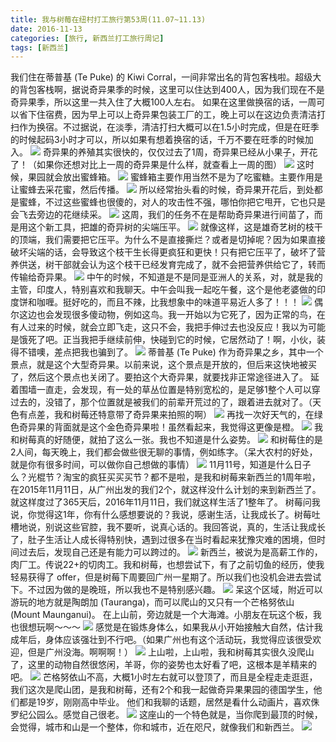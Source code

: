 ```yaml
---
title: 我与树莓在纽村打工旅行第53周(11.07~11.13)
date: 2016-11-13
categories: [旅行, 新西兰打工旅行周记]
tags: [新西兰]    
---
```







我们住在蒂普基 (Te Puke) 的 Kiwi Corral，一间非常出名的背包客栈啦。超级大的背包客栈啊，据说奇异果季的时候，这里可以住达到400人，因为我们现在不是奇异果季，所以这里一共入住了大概100人左右。
如果在这里做换宿的话，一周可以省下住宿费，因为早上可以上奇异果包装工厂的工，晚上可以在这边负责清洁打扫作为换宿。不过据说，在淡季，清洁打扫大概可以在1.5小时完成，但是在旺季的时候起码3小时才可以，所以如果有想着换宿的话，千万不要在旺季的时候加入。
![](/event/2016_11_13_p1.jpg)
奇异果的养殖其实很快的，仅仅过去了1周，奇异果已经从小果子，开花了！（如果你还想对比上一周的奇异果是什么样，就查看上一周的图）
![](/event/2016_11_13_p2.jpg)
这时候，果园就会放出蜜蜂箱。
![](/event/2016_11_13_p3.jpg)
蜜蜂箱主要作用当然不是为了吃蜜糖。主要作用是让蜜蜂去采花蜜，然后传播。
![](/event/2016_11_13_p4.jpg)
所以经常抬头看的时候，奇异果开花后，到处都是蜜蜂，不过这些蜜蜂也很傻的，对人的攻击性不强，哪怕你把它甩开，它也只是会飞去旁边的花继续采。
![](/event/2016_11_13_p5.jpg)
这周，我们的任务不在是帮助奇异果进行间苗了，而是用这个新工具，把雄的奇异树的尖端压平。
![](/event/2016_11_13_p6.jpg)
就像这样，这是雄奇艺树的枝干的顶端，我们需要把它压平。为什么不是直接撕烂？或者是切掉呢？因为如果直接破坏尖端的话，会导致这个枝干生长得更疯狂和更快！只有把它压平了，破坏了营养供送，树干部就会认为这个枝干已经发育完成了，就不会把营养供给它了，转而传输给奇异果。
![](/event/2016_11_13_p7.jpg)
中午的时候，不知道是不是同是亚洲人的关系，对，就是我的主管，印度人，特别喜欢和我聊天。中午会叫我一起吃午餐，这个是他老婆做的印度饼和咖喱。挺好吃的，而且不辣，比我想象中的味道平易近人多了！！！
![](/event/2016_11_13_p8.jpg)
偶尔这边也会发现很多傻动物，例如这鸟。我一开始以为它死了，因为正常的鸟，在有人过来的时候，就会立即飞走，这只不会，我把手伸过去也没反应！我以为可能是饿死了吧。正当我把手继续前伸，快碰到它的时候，它居然动了！啊，小伙，装得不错噢，差点把我也骗到了。
![](/event/2016_11_13_p9.jpg)
蒂普基 (Te Puke) 作为奇异果之乡，其中一个景点，就是这个大型奇异果。以前来说，这个景点是开放的，但后来这快地被买了，然后这个景点也关闭了。要拍这个大奇异果，就要找非正常途径进入了。
延着围墙一直走，会发现，有一处的草丛位置是特别宽松的，是足够1整个人可以穿过去的，没错了，那个位置就是被我们的前辈开荒过的了，跟着进去就对了。（天色有点差，我和树莓还特意带了奇异果来拍照的啊）
![](/event/2016_11_13_p10.jpg)
再找一次好天气的，在绿色奇异果的背面就是这个金色奇异果啦！虽然看起来，我觉得这更像是橙。
![](/event/2016_11_13_p11.jpg)
我和树莓真的好随便，就拍了这么一张。我也不知道是什么姿势。
![](/event/2016_11_13_p12.jpg)
和树莓住的是2人间，每天晚上，我们都会做些很无聊的事情，例如练字。（呆大农村的好处，就是你有很多时间，可以做你自己想做的事情）
![](/event/2016_11_13_p13.jpg)
11月11号，知道是什么日子么？光棍节？淘宝的疯狂买买买节？都不是啦，是我和树莓来新西兰的1周年啦，在2015年11月11日，从广州出发的我们2个，就这样没什么计划的来到新西兰了。就这样度过了365天后，2016年11月11日，我们就这样生活了1整年了。
树莓问我说，你觉得这1年，你有什么感想要说的？我说，感谢生活，让我成长了。树莓吐槽地说，别说这些官腔，我不要听，说真心话的。我回答说，真的，生活让我成长了，肚子生活让人成长得特别快，遇到过很多在当时看起来犹豫灾难的困境，但时间过去后，发现自己还是有能力可以跨过的。
![](/event/2016_11_13_p14.jpg)
新西兰，被说为是高薪工作的，肉厂工。传说22+的切肉工。我和树莓，也想尝试下，有了之前切鱼的经历，使我轻易获得了 offer，但是树莓下周要回广州一星期了。所以我们也没机会进去尝试下。不过因为做的是晚班，所以我也不是特别感兴趣。
![](/event/2016_11_13_p15.jpg)
呆这个区域，附近可以游玩的地方就是陶朗加 (Tauranga)，而可以爬山的又只有一个芒格努依山 (Mount Maunganui)。
在上山前，旁边就是一个大海滩。小朋友在玩这个板，我也很想玩啊～～～
![](/event/2016_11_13_p16.jpg)
感觉是在锻炼身体么，如果我从小开始接触大自然，估计我成年后，身体应该强壮到不行吧。（如果广州也有这个活动玩，我觉得应该很受欢迎，但是广州没海。啊啊啊！）
![](/event/2016_11_13_p17.jpg)
上山啦，上山啦，我和树莓其实很久没爬山了，这里的动物自然很悠闲，羊哥，你的姿势也太好看了吧，这根本是羊精来的吧。
![](/event/2016_11_13_p18.jpg)
芒格努依山不高，大概1小时左右就可以登顶了，而且是全程走走逛逛，我们这次是爬山团，是我和树莓，还有2个和我一起做奇异果果园的德国学生，他们都是19岁，刚刚高中毕业。
他们和我聊的话题，居然是看什么动画片，喜欢侏罗纪公园么。感觉自己很老。
![](/event/2016_11_13_p19.jpg)
这座山的一个特色就是，当你爬到最顶的时候，会觉得，城市和山是一个整体，你和城市，近在咫尺，就像我们和新西兰。
![](/event/2016_11_13_p20.jpg)